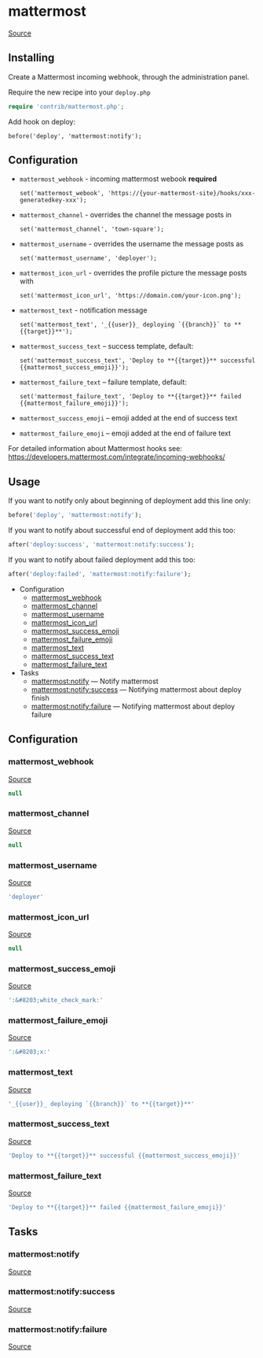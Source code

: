 <!-- DO NOT EDIT THIS FILE! -->
<!-- Instead edit contrib/mattermost.php -->
<!-- Then run bin/docgen -->

# mattermost

[Source](/contrib/mattermost.php)


## Installing

Create a Mattermost incoming webhook, through the administration panel.

Require the new recipe into your `deploy.php`

```php
require 'contrib/mattermost.php';
```

Add hook on deploy:

```
before('deploy', 'mattermost:notify');
```

## Configuration

 - `mattermost_webhook` - incoming mattermost webook **required**
   ```
   set('mattermost_webook', 'https://{your-mattermost-site}/hooks/xxx-generatedkey-xxx');
   ```

 - `mattermost_channel` - overrides the channel the message posts in
   ```
   set('mattermost_channel', 'town-square');
   ```

 - `mattermost_username` - overrides the username the message posts as
   ```
   set('mattermost_username', 'deployer');
   ```

 - `mattermost_icon_url` - overrides the profile picture the message posts with
   ```
   set('mattermost_icon_url', 'https://domain.com/your-icon.png');
   ```

 - `mattermost_text` - notification message
   ```
   set('mattermost_text', '_{{user}}_ deploying `{{branch}}` to **{{target}}**');
   ```

 - `mattermost_success_text` – success template, default:
   ```
   set('mattermost_success_text', 'Deploy to **{{target}}** successful {{mattermost_success_emoji}}');
   ```

 - `mattermost_failure_text` – failure template, default:
   ```
   set('mattermost_failure_text', 'Deploy to **{{target}}** failed {{mattermost_failure_emoji}}');
   ```

 - `mattermost_success_emoji` – emoji added at the end of success text
 - `mattermost_failure_emoji` – emoji added at the end of failure text

 For detailed information about Mattermost hooks see: https://developers.mattermost.com/integrate/incoming-webhooks/

## Usage

If you want to notify only about beginning of deployment add this line only:

```php
before('deploy', 'mattermost:notify');
```

If you want to notify about successful end of deployment add this too:

```php
after('deploy:success', 'mattermost:notify:success');
```

If you want to notify about failed deployment add this too:

```php
after('deploy:failed', 'mattermost:notify:failure');
```



* Configuration
  * [mattermost_webhook](#mattermost_webhook)
  * [mattermost_channel](#mattermost_channel)
  * [mattermost_username](#mattermost_username)
  * [mattermost_icon_url](#mattermost_icon_url)
  * [mattermost_success_emoji](#mattermost_success_emoji)
  * [mattermost_failure_emoji](#mattermost_failure_emoji)
  * [mattermost_text](#mattermost_text)
  * [mattermost_success_text](#mattermost_success_text)
  * [mattermost_failure_text](#mattermost_failure_text)
* Tasks
  * [mattermost:notify](#mattermostnotify) — Notify mattermost
  * [mattermost:notify:success](#mattermostnotifysuccess) — Notifying mattermost about deploy finish
  * [mattermost:notify:failure](#mattermostnotifyfailure) — Notifying mattermost about deploy failure

## Configuration
### mattermost_webhook
[Source](https://github.com/deployphp/deployer/search?q=%22mattermost_webhook%22+in%3Afile+language%3Aphp+path%3Acontrib+filename%3Amattermost.php)



```php title="Default value"
null
```


### mattermost_channel
[Source](https://github.com/deployphp/deployer/search?q=%22mattermost_channel%22+in%3Afile+language%3Aphp+path%3Acontrib+filename%3Amattermost.php)



```php title="Default value"
null
```


### mattermost_username
[Source](https://github.com/deployphp/deployer/search?q=%22mattermost_username%22+in%3Afile+language%3Aphp+path%3Acontrib+filename%3Amattermost.php)



```php title="Default value"
'deployer'
```


### mattermost_icon_url
[Source](https://github.com/deployphp/deployer/search?q=%22mattermost_icon_url%22+in%3Afile+language%3Aphp+path%3Acontrib+filename%3Amattermost.php)



```php title="Default value"
null
```


### mattermost_success_emoji
[Source](https://github.com/deployphp/deployer/search?q=%22mattermost_success_emoji%22+in%3Afile+language%3Aphp+path%3Acontrib+filename%3Amattermost.php)



```php title="Default value"
':&#8203;white_check_mark:'
```


### mattermost_failure_emoji
[Source](https://github.com/deployphp/deployer/search?q=%22mattermost_failure_emoji%22+in%3Afile+language%3Aphp+path%3Acontrib+filename%3Amattermost.php)



```php title="Default value"
':&#8203;x:'
```


### mattermost_text
[Source](https://github.com/deployphp/deployer/search?q=%22mattermost_text%22+in%3Afile+language%3Aphp+path%3Acontrib+filename%3Amattermost.php)



```php title="Default value"
'_{{user}}_ deploying `{{branch}}` to **{{target}}**'
```


### mattermost_success_text
[Source](https://github.com/deployphp/deployer/search?q=%22mattermost_success_text%22+in%3Afile+language%3Aphp+path%3Acontrib+filename%3Amattermost.php)



```php title="Default value"
'Deploy to **{{target}}** successful {{mattermost_success_emoji}}'
```


### mattermost_failure_text
[Source](https://github.com/deployphp/deployer/search?q=%22mattermost_failure_text%22+in%3Afile+language%3Aphp+path%3Acontrib+filename%3Amattermost.php)



```php title="Default value"
'Deploy to **{{target}}** failed {{mattermost_failure_emoji}}'
```



## Tasks
### mattermost:notify
[Source](https://github.com/deployphp/deployer/search?q=%22mattermost%3Anotify%22+in%3Afile+language%3Aphp+path%3Acontrib+filename%3Amattermost.php)




### mattermost:notify:success
[Source](https://github.com/deployphp/deployer/search?q=%22mattermost%3Anotify%3Asuccess%22+in%3Afile+language%3Aphp+path%3Acontrib+filename%3Amattermost.php)




### mattermost:notify:failure
[Source](https://github.com/deployphp/deployer/search?q=%22mattermost%3Anotify%3Afailure%22+in%3Afile+language%3Aphp+path%3Acontrib+filename%3Amattermost.php)




